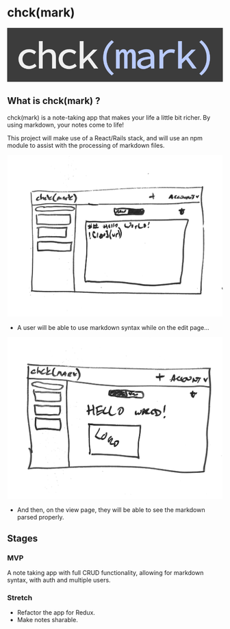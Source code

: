 # chck(mark)

![logo](/public/logo800.png)

## What is chck(mark) ?

chck(mark) is a note-taking app that makes your life a little bit richer. By using markdown, your notes come to life!

This project will make use of a React/Rails stack, and will use an npm module to assist with the processing of markdown files.

![wireframe 1](/public/wire1.jpg)
* A user will be able to use markdown syntax while on the edit page...

![wireframe 2](/public/wire2.jpg)
* And then, on the view page, they will be able to see the markdown parsed properly.

## Stages

### MVP
A note taking app with full CRUD functionality, allowing for markdown syntax, with auth and multiple users.

### Stretch

* Refactor the app for Redux.
* Make notes sharable.

